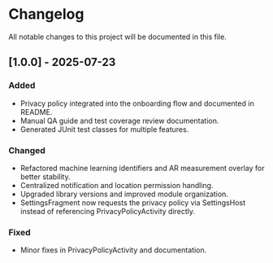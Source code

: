 # Changelog

All notable changes to this project will be documented in this file.

## [1.0.0] - 2025-07-23

### Added

- Privacy policy integrated into the onboarding flow and documented in README.
- Manual QA guide and test coverage review documentation.
- Generated JUnit test classes for multiple features.

### Changed

- Refactored machine learning identifiers and AR measurement overlay for better stability.
- Centralized notification and location permission handling.
- Upgraded library versions and improved module organization.
- SettingsFragment now requests the privacy policy via SettingsHost instead of referencing
  PrivacyPolicyActivity directly.

### Fixed

- Minor fixes in PrivacyPolicyActivity and documentation.
